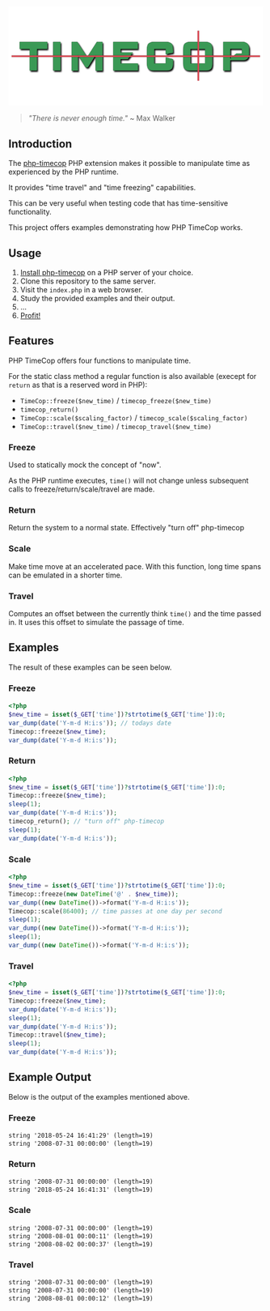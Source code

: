![PHP TimeCop Logo](logo-timecop.png)

> _"There is never enough time."_
> ~ Max Walker

## Introduction

The [php-timecop](https://github.com/hnw/php-timecop) PHP extension
makes it possible to manipulate time as experienced by the PHP runtime.

It provides "time travel" and "time freezing" capabilities.

This can be very useful when testing code that has time-sensitive functionality.

This project offers examples demonstrating how PHP TimeCop works.

## Usage

1. [Install php-timecop](https://github.com/hnw/php-timecop#install-with-package-manager) on a PHP server of your choice.
2. Clone this repository to the same server.
3. Visit the `index.php` in a web browser.
4. Study the provided examples and their output.
5. ...
6. [Profit!](http://knowyourmeme.com/memes/profit)

## Features

PHP TimeCop offers four functions to manipulate time.

For the static class method a regular function is also available (execept for `return` as that is a reserved word in PHP):

-   `TimeCop::freeze($new_time)` / `timecop_freeze($new_time)`
-   `timecop_return()`
-   `TimeCop::scale($scaling_factor)` / `timecop_scale($scaling_factor)`
-   `TimeCop::travel($new_time)` / `timecop_travel($new_time)`

### Freeze

Used to statically mock the concept of "now".

As the PHP runtime executes, `time()` will not change unless subsequent calls to freeze/return/scale/travel are made.

### Return

Return the system to a normal state. Effectively "turn off" php-timecop

### Scale

Make time move at an accelerated pace. With this function, long time spans can be emulated in a shorter time.

### Travel

Computes an offset between the currently think `time()` and the time passed in. It uses this offset to simulate the passage of time.

## Examples

The result of these examples can be seen below.

### Freeze

```php
<?php
$new_time = isset($_GET['time'])?strtotime($_GET['time']):0;
var_dump(date('Y-m-d H:i:s')); // todays date
Timecop::freeze($new_time);
var_dump(date('Y-m-d H:i:s'));
```

### Return

```php
<?php
$new_time = isset($_GET['time'])?strtotime($_GET['time']):0;
Timecop::freeze($new_time);
sleep(1);
var_dump(date('Y-m-d H:i:s'));
timecop_return(); // "turn off" php-timecop
sleep(1);
var_dump(date('Y-m-d H:i:s'));
```

### Scale

```php
<?php
$new_time = isset($_GET['time'])?strtotime($_GET['time']):0;
Timecop::freeze(new DateTime('@' . $new_time));
var_dump((new DateTime())->format('Y-m-d H:i:s'));
Timecop::scale(86400); // time passes at one day per second
sleep(1);
var_dump((new DateTime())->format('Y-m-d H:i:s'));
sleep(1);
var_dump((new DateTime())->format('Y-m-d H:i:s'));
```

### Travel

```php
<?php
$new_time = isset($_GET['time'])?strtotime($_GET['time']):0;
Timecop::freeze($new_time);
var_dump(date('Y-m-d H:i:s'));
sleep(1);
var_dump(date('Y-m-d H:i:s'));
Timecop::travel($new_time);
sleep(1);
var_dump(date('Y-m-d H:i:s'));
```

## Example Output

Below is the output of the examples mentioned above.

### Freeze

```
string '2018-05-24 16:41:29' (length=19)
string '2008-07-31 00:00:00' (length=19)
```

### Return

```
string '2008-07-31 00:00:00' (length=19)
string '2018-05-24 16:41:31' (length=19)
```

### Scale

```
string '2008-07-31 00:00:00' (length=19)
string '2008-08-01 00:00:11' (length=19)
string '2008-08-02 00:00:37' (length=19)
```

### Travel

```
string '2008-07-31 00:00:00' (length=19)
string '2008-07-31 00:00:00' (length=19)
string '2008-08-01 00:00:12' (length=19)
```
